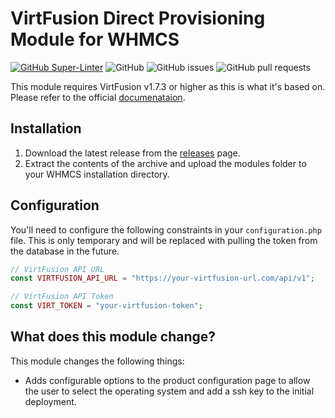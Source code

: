 # VirtFusion Direct Provisioning Module for WHMCS

[![GitHub Super-Linter](https://github.com/EZSCALE/virtfusion-whmcs-module/actions/workflows/publish-release.yml/badge.svg)](https://github.com/EZSCALE/virtfusion-whmcs-module/actions)
![GitHub](https://img.shields.io/github/license/EZSCALE/virtfusion-whmcs-module)
![GitHub issues](https://img.shields.io/github/issues/EZSCALE/virtfusion-whmcs-module)
![GitHub pull requests](https://img.shields.io/github/issues-pr/EZSCALE/virtfusion-whmcs-module)

This module requires VirtFusion v1.7.3 or higher as this is what it's based on. Please refer to the official [documenataion](https://docs.virtfusion.com/integrations/whmcs).

## Installation

1. Download the latest release from the [releases](https://github.com/EZSCALE/virtfusion-whmcs-module/releases) page.
2. Extract the contents of the archive and upload the modules folder to your WHMCS installation directory.

## Configuration

You'll need to configure the following constraints in your `configuration.php` file.
This is only temporary and will be replaced with pulling the token from the database in the future.

```php
// VirtFusion API URL
const VIRTFUSION_API_URL = "https://your-virtfusion-url.com/api/v1";

// VirtFusion API Token
const VIRT_TOKEN = "your-virtfusion-token";
```

## What does this module change?

This module changes the following things:

- Adds configurable options to the product configuration page to allow the user to select the operating system and add
  a ssh key to the initial deployment.